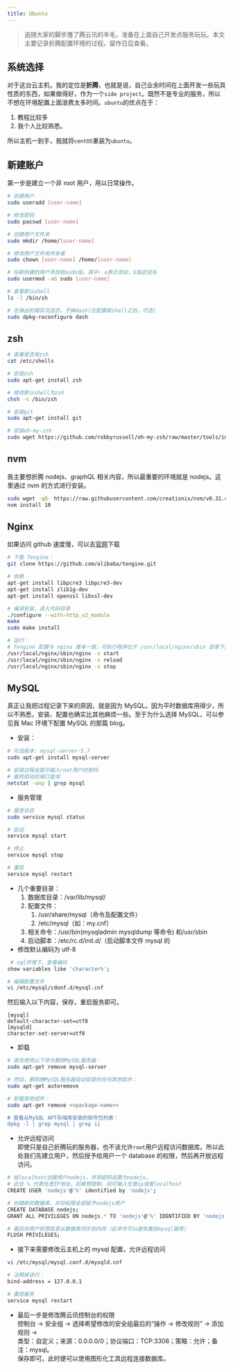 ```yaml
---
title: Ubuntu
---
```


> 追随大家的脚步撸了腾云讯的羊毛，准备在上面自己开发点服务玩玩。本文主要记录折腾配置环境的过程。留作日后查看。

## 系统选择

对于这台云主机，我的定位是**折腾**，也就是说，自己业余时间在上面开发一些玩具性质的东西，如果做得好，作为一个`side project`。既然不是专业的服务，所以不想在环境配置上面浪费太多时间。`ubuntu`的优点在于：

1. 教程比较多
1. 我个人比较熟悉。

所以主机一到手，我就将`centOS`重装为`ubuntu`。

## 新建账户

第一步是建立一个非 root 用户，用以日常操作。

```bash
# 创建用户
sudo useradd [user-name]

# 修改密码
sudo passwd [user-name]

# 创建用户文件夹
sudo mkdir /home/[user-name]

# 修改用户文件夹所有者
sudo chown [user-name] /home/[user-name]

# 将新创建的用户添加到sudo组。其中: a表示添加，G指定组名
sudo usermod -aG sudo [user-name]

# 查看默认shell
ls -l /bin/sh

# 在弹出的踢实况选否，干掉dash(在配置新shell之后，可选)
sudo dpkg-reconfigure dash
```

## zsh

```bash
# 查看是否有zsh
cat /etc/shells

# 安装zsh
sudo apt-get install zsh

# 修改默认shell为zsh
chsh -s /bin/zsh

# 安装git
sudo apt-get install git

# 安装oh-my-zsh
sudo wget https://github.com/robbyrussell/oh-my-zsh/raw/master/tools/install.sh -O - | sh
```

## nvm

我主要想折腾 nodejs、graphQL 相关内容，所以最重要的环境就是 nodejs。这里通过 nvm 的方式进行安装。

```bash
sudo wget -qO- https://raw.githubusercontent.com/creationix/nvm/v0.31.4/install.sh | bash
nvm install 10
```

## Nginx

如果访问 github 速度慢，可以去[官网](http://tengine.taobao.org/download_cn.html)下载

```bash
# 下载 Tengine：
git clone https://github.com/alibaba/tengine.git

# 依赖
apt-get install libpcre3 libpcre3-dev
apt-get install zlib1g-dev
apt-get install openssl libssl-dev

# 编译安装，进入代码目录
./configure --with-http_v2_module
make
sudo make install

# 运行：
# Tengine 配置与 nginx 基本一致，可执行程序位于 /usr/local/nginx/sbin 目录下。
/usr/local/nginx/sbin/nginx -s start
/usr/local/nginx/sbin/nginx -s reload
/usr/local/nginx/sbin/nginx -s stop
```

## MySQL

真正让我把过程记录下来的原因，就是因为 MySQL。因为平时数据库用得少，所以不熟悉，安装、配置也确实比其他麻烦一些。至于为什么选择 MySQL，可以参见我 Mac 环境下配置 MySQL 的那篇 blog。

-   安装：

```bash
# 可选版本: mysql-server-5.7
sudo apt-get install mysql-server

# 安装过程会提示输入root用户的密码
# 服务启动后端口查询
netstat -anp | grep mysql
```

-   服务管理

```bash
# 服务状态
sudo service mysql status

# 启动
service mysql start

# 停止
service mysql stop

# 重启
service mysql restart
```

-   几个重要目录：
    1. 数据库目录：/var/lib/mysql/
    1. 配置文件：
        1. /usr/share/mysql（命令及配置文件）
        1. /etc/mysql（如：my.cnf）
    1. 相关命令：/usr/bin(mysqladmin mysqldump 等命令) 和/usr/sbin
    1. 启动脚本：/etc/rc.d/init.d/（启动脚本文件 mysql 的
-   修改默认编码为 utf-8

```bash
 # sql环境下，查看编码
show variables like 'character%';

# 编辑配置文件
vi /etc/mysql/cdonf.d/mysql.cnf
```

然后输入以下内容，保存，重启服务即可。

```shell
[mysql]
default-character-set=utf8
[mysqld]
character-set-server=utf8
```

-   卸载

```bash
# 首先使用以下命令删除MySQL服务器：
sudo apt-get remove mysql-server

# 然后，删除随MySQL服务器自动安装的任何其他软件：
sudo apt-get autoremove

# 卸载其他组件：
sudo apt-get remove <<package-name>>

# 查看从MySQL APT存储库安装的软件包列表：
dpkg -l | grep mysql | grep ii
```

-   允许远程访问
    <br />即使只是自己折腾玩的服务器，也不该允许`root`用户远程访问数据库。所以此处我们先建立用户，然后授予给用户一个 database 的权限，然后再开放远程访问。

```bash
# 给localhost创建用户nodejs，并将密码设置为nodejs。
# 此处 % 代表任意IP地址。如果想限制，则可输入任意ip或者localhost
CREATE USER 'nodejs'@'%' identified by 'nodejs';

# 创建新的数据库，并将权限全部赋予nodejs用户
CREATE DATABASE nodejs;
GRANT ALL PRIVILEGES ON nodejs.* TO 'nodejs'@'%' IDENTIFIED BY 'nodejs';

# 最后将用户权限信息从数据表同步到内存（此命令可以避免重启mysql服务）
FLUSH PRIVILEGES;
```

-   接下来需要修改云主机上的 mysql 配置，允许远程访问

```bash
vi /etc/mysql/mysql.conf.d/mysqld.cnf

# 注释掉该行：
bind-address = 127.0.0.1

# 重启服务
service mysql restart
```

-   最后一步是修改腾云讯控制台的权限  
    控制台 -> 安全组 -> 选择希望修改的安全组最后的“操作 -> 修改规则” -> 添加规则 ->  
    类型：自定义；来源：0.0.0.0/0；协议端口：TCP:3306；策略：允许；备注：mysql。  
    保存即可。此时便可以使用图形化工具远程连接数据库。
